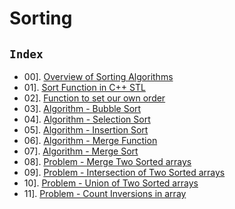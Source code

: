 # Sorting

## `Index`

- 00]. [Overview of Sorting Algorithms](https://github.com/mr-vicky/DSA/tree/main/06%5D.%20Sorting/00_Overview_of_Sorting_Algorithms)
- 01]. [Sort Function in C++ STL](https://github.com/mr-vicky/DSA/blob/main/06%5D.%20Sorting/01_Sort_Function_in_CPP-STL.cpp)
- 02]. [Function to set our own order](https://github.com/mr-vicky/DSA/blob/main/06%5D.%20Sorting/02_Function_to_set_our_own_order.cpp)
- 03]. [Algorithm - Bubble Sort](https://github.com/mr-vicky/DSA/blob/main/06%5D.%20Sorting/03_Bubble_Sort.cpp)
- 04]. [Algorithm - Selection Sort](https://github.com/mr-vicky/DSA/blob/main/06%5D.%20Sorting/04_Selection_Sort.cpp)
- 05]. [Algorithm - Insertion Sort](https://github.com/mr-vicky/DSA/blob/main/06%5D.%20Sorting/05_Insertion_Sort.cpp)
- 06]. [Algorithm - Merge Function](https://github.com/mr-vicky/DSA/blob/main/06%5D.%20Sorting/06_Merge_Function_of_Merge_Sort.cpp)
- 07]. [Algorithm - Merge Sort](https://github.com/mr-vicky/DSA/blob/main/06%5D.%20Sorting/07_Merge_Sort.cpp)
- 08]. [Problem - Merge Two Sorted arrays](https://github.com/mr-vicky/DSA/blob/main/06%5D.%20Sorting/08_Merge_two_sorted_arrays.cpp)
- 09]. [Problem - Intersection of Two Sorted arrays](https://github.com/mr-vicky/DSA/blob/main/06%5D.%20Sorting/09_Intersection_of_two_sorted_arrays.cpp)
- 10]. [Problem - Union of Two Sorted arrays](https://github.com/mr-vicky/DSA/blob/main/06%5D.%20Sorting/10_Union_of_two_sorted_arrays.cpp)
- 11]. [Problem - Count Inversions in array](https://github.com/mr-vicky/DSA/blob/main/06%5D.%20Sorting/11_Count%20_inversions_in_Array.cpp)









